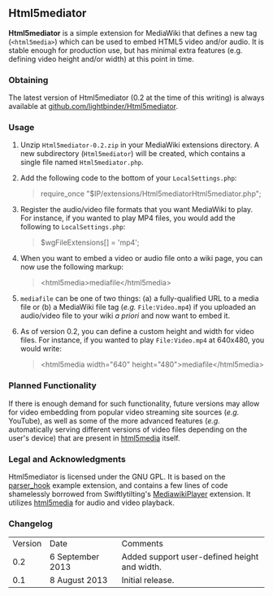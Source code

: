 ## Html5mediator ##
**Html5mediator** is a simple extension for MediaWiki that defines a new tag (`<html5media>`) which can be used to embed HTML5 video and/or audio.  It is stable enough for production use, but has minimal extra features (e.g. defining video height and/or width) at this point in time.

### Obtaining ###
The latest version of Html5mediator (0.2 at the time of this writing) is always available at [github.com/lightbinder/Html5mediator](https://github.com/lightbinder/Html5mediator).

### Usage ###
1. Unzip `Html5mediator-0.2.zip` in your MediaWiki extensions directory.  A new subdirectory (`Html5mediator`) will be created, which contains a single file named `Html5mediator.php`.
2. Add the following code to the bottom of your `LocalSettings.php`:

	> require_once "$IP/extensions/Html5mediatorHtml5mediator.php";
3. Register the audio/video file formats that you want MediaWiki to play.  For instance, if you wanted to play MP4 files, you would add the following to `LocalSettings.php`:

	> $wgFileExtensions[] = 'mp4';
4. When you want to embed a video or audio file onto a wiki page, you can now use the following markup:
 
	> &lt;html5media&gt;mediafile&lt;/html5media&gt; 
5. `mediafile` can be one of two things: (a) a fully-qualified URL to a media file or (b) a MediaWiki file tag (*e.g.* `File:Video.mp4`) if you uploaded an audio/video file to your wiki *a priori* and now want to embed it.
6. As of version 0.2, you can define a custom height and width for video files.  For instance, if you wanted to play `File:Video.mp4` at 640x480, you would write:

	> &lt;html5media width="640" height="480"&gt;mediafile&lt;/html5media&gt;
	
### Planned Functionality ###
If there is enough demand for such functionality, future versions may allow for video embedding from popular video streaming site sources (*e.g.* YouTube), as well as some of the more advanced features (*e.g.* automatically serving different versions of video files depending on the user's device) that are present in [html5media](http://html5media.info/) itself.

### Legal and Acknowledgments ###
Html5mediator is licensed under the GNU GPL.  It is based on the [parser_hook](https://svn.wikimedia.org/viewvc/mediawiki/trunk/extensions/examples/) example extension, and contains a few lines of code shamelessly borrowed from Swiftlytilting's [MediawikiPlayer](http://www.mediawiki.org/wiki/Extension:MediawikiPlayer) extension.  It utilizes [html5media](http://html5media.info/) for audio and video playback.

### Changelog ###
<table>
	<tr>
		<td>Version</td>
		<td>Date</td>
		<td>Comments</td>
	</tr>
	<tr>
		<td>0.2</td>
		<td>6 September 2013</td>
		<td>Added support user-defined height and width.</td>
	</tr>
	<tr>
		<td>0.1</td>
		<td>8 August 2013</td>
		<td>Initial release.</td>
	</tr>
</table>
